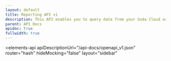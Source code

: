 ```yaml
---
layout: default
title: Reporting API v1
description: This API enables you to query data from your Soda Cloud account. Use the data to build dashboards that communicate how your teammates are using Soda Cloud.
parent: API Docs
apidoc: true
fullwidth: true
---
```


<elements-api
    apiDescriptionUrl="/api-docs/openapi_v1.json"
    router="hash"
    hideMocking="false"
    layout="sidebar"
></elements-api>
